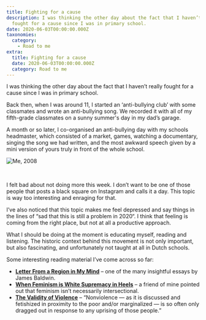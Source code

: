 ```yaml
---
title: Fighting for a cause
description: I was thinking the other day about the fact that I haven’t really
  fought for a cause since I was in primary school.
date: 2020-06-03T00:00:00.000Z
taxonomies:
  category:
    - Road to me
extra:
  title: Fighting for a cause
  date: 2020-06-03T00:00:00.000Z
  category: Road to me
---
```


I was thinking the other day about the fact that I haven’t really fought for a cause since I was in primary school.

Back then, when I was around 11, I started an ‘anti-bullying club’ with some classmates and wrote an anti-bullying song. We recorded it with all of my fifth-grade classmates on a sunny summer's day in my dad’s garage.

A month or so later, I co-organised an anti-bullying day with my schools headmaster, which consisted of a market, games, watching a documentary, singing the song we had written, and the most awkward speech given by a mini version of yours truly in front of the whole school.

![Me, 2008](https://schof.link/y7b-eWe)

<br />

I felt bad about not doing more this week. I don’t want to be one of those people that posts a black square on Instagram and calls it a day. This topic is way too interesting and enraging for that.

I’ve also noticed that this topic makes me feel depressed and say things in the lines of “sad that this is still a problem in 2020“. I think that feeling is coming from the right place, but not at all a productive approach.

What I should be doing at the moment is educating myself, reading and listening. The historic context behind this movement is not only important, but also fascinating, and unfortunately not taught at all in Dutch schools.

Some interesting reading material I’ve come across so far:

- **[Letter From a Region in My Mind](https://www.newyorker.com/magazine/1962/11/17/letter-from-a-region-in-my-mind)** – one of the many insightful essays by James Baldwin.
- **[When Feminism is White Supremacy in Heels](https://www.harpersbazaar.com/culture/politics/a22717725/what-is-toxic-white-feminism/)** – a friend of mine pointed out that feminism isn’t necessarily intersectional.
- **[The Validity of Violence](https://timeline.com/by-the-end-of-his-life-martin-luther-king-realized-the-validity-of-violence-4de177a8c87b)** – “Nonviolence — as it is discussed and fetishized in proximity to the poor and/or marginalized — is so often only dragged out in response to any uprising of those people.”
